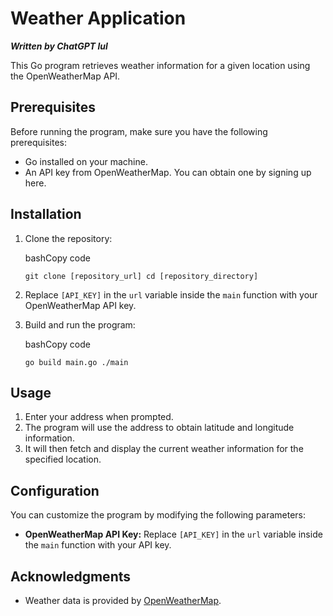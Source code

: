 # Weather Application

***Written by ChatGPT lul***

This Go program retrieves weather information for a given location using the OpenWeatherMap API.

## Prerequisites

Before running the program, make sure you have the following prerequisites:

- Go installed on your machine.
- An API key from OpenWeatherMap. You can obtain one by signing up here.

## Installation

1. Clone the repository:
    
    bashCopy code
    
    `git clone [repository_url] cd [repository_directory]`
    
2. Replace `[API_KEY]` in the `url` variable inside the `main` function with your OpenWeatherMap API key.
    
3. Build and run the program:
    
    bashCopy code
    
    `go build main.go ./main`
    

## Usage

1. Enter your address when prompted.
2. The program will use the address to obtain latitude and longitude information.
3. It will then fetch and display the current weather information for the specified location.

## Configuration

You can customize the program by modifying the following parameters:

- **OpenWeatherMap API Key:** Replace `[API_KEY]` in the `url` variable inside the `main` function with your API key.

## Acknowledgments

- Weather data is provided by [OpenWeatherMap](https://openweathermap.org/).